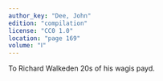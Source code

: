 ```yaml
---
author_key: "Dee, John"
edition: "compilation"
license: "CC0 1.0"
location: "page 169"
volume: "Ⅰ"
---
```

To Richard Walkeden 20s of his wagis payd.
